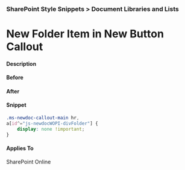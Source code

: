 ### SharePoint Style Snippets > Document Libraries and Lists
# New Folder Item in New Button Callout
#### Description
#### Before
#### After
#### Snippet
```css
.ms-newdoc-callout-main hr,
a[id^="js-newdocWOPI-divFolder"] {
	display: none !important;
}
```
#### Applies To
SharePoint Online